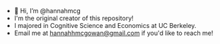 - 👋 Hi, I’m @hannahmcg
- I'm the original creator of this repository! 
- I majored in Cognitive Science and Economics at UC Berkeley. 
- Email me at hannahhmcgowan@gmail.com if you'd like to reach me! 

<!---
hannahmcg/hannahmcg is a ✨ special ✨ repository because its `README.md` (this file) appears on your GitHub profile.
You can click the Preview link to take a look at your changes.
--->
